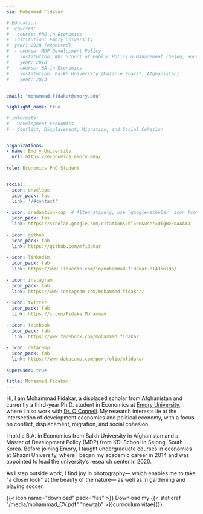 ```yaml
---
bio: Mohammad Fidakar 

# Education:
#  courses:
# - course: PhD in Economics
#  institution: Emory University
#  year: 2028 (expected)
#  - course: MDP Development Policy
#    institution: KDI School of Public Policy & Management (Sejon, South Korea)
#    year: 2018
#  - course: BA in Economics
#    institution: Balkh University (Mazar-e Sharif, Afghanistan)
#    year: 2013 
  
    
email: "mohammad.fidakar@emory.edu"

highlight_name: true

# interests:
# - Development Economics
# - Conflict, Displacement, Migration, and Social Cohesion


organizations:
- name: Emory University
  url: https://economics.emory.edu/
  
role: Economics PhD Student


social:
- icon: envelope
  icon_pack: fas
  link: '/#contact'
  
- icon: graduation-cap  # Alternatively, use `google-scholar` icon from `ai` icon pack
  icon_pack: fas
  link: https://scholar.google.com/citations?hl=en&user=DigHzEoAAAAJ
  
- icon: github
  icon_pack: fab
  link: https://github.com/mfidakar
  
- icon: linkedin
  icon_pack: fab
  link: https://www.linkedin.com/in/mohammad-fidakar-01435618b/
  
- icon: instagram 
  icon_pack: fab
  link: https://www.instagram.com/mohammad.fidakar/
  
- icon: twitter 
  icon_pack: fab
  link: https://x.com/FidakarMohammad
  
- icon: facebook
  icon_pack: fab
  link: https://www.facebook.com/mohammad.fidakar
  
- icon: datacamp
  icon_pack: fab
  link: https://www.datacamp.com/portfolio/mfidakar
  
superuser: true

title: Mohammad Fidakar
---
```


Hi, I am Mohammad Fidakar, a displaced scholar from Afghanistan and currently a third-year Ph.D. student in Economics at [Emory University](https://www.emory.edu/home/index.html), where I also work with [Dr. O'Connell](https://www.stephenoconnell.org/). My research interests lie at the intersection of development economics and political economy, with a focus on conflict, displacement, migration, and social cohesion. 

I hold a B.A. in Economics from Balkh University in Afghanistan and a Master of Development Policy (MDP) from KDI School in Sejong, South Korea. Before joining Emory, I taught undergraduate courses in economics at Ghazni University, where I began my academic career in 2014 and was appointed to lead the university’s research center in 2020.



As I step outside work, I find joy in photography— which enables me to take "a closer look" at the beauty of the nature— as well as in gardening and playing soccer. 


{{< icon name="download" pack="fas" >}} Download my {{< staticref "/media/mohammad_CV.pdf" "newtab" >}}curriculum vitae{{</staticref >}}.
